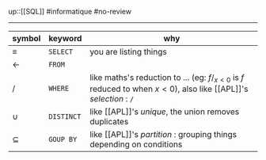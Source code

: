up::[[SQL]]
#informatique #no-review 

----

| symbol       | keyword    | why                                                                                                                  |
| ------------ | ---------- | -------------------------------------------------------------------------------------------------------------------- |
| $\equiv$     | `SELECT`   | you are listing things                                                                                               |
| $\leftarrow$ | `FROM`     |                                                                                                                      |
| $/$          | `WHERE`    | like maths's reduction to ... (eg: $f/_{x < 0}$ is $f$ reduced to when $x<0$), also like [[APL]]'s _selection_ : `/` |
| $\cup$       | `DISTINCT` |like [[APL]]'s _unique_, the union removes duplicates|
|$\subseteq$|`GOUP BY`|like [[APL]]'s _partition_ : grouping things depending on conditions|

